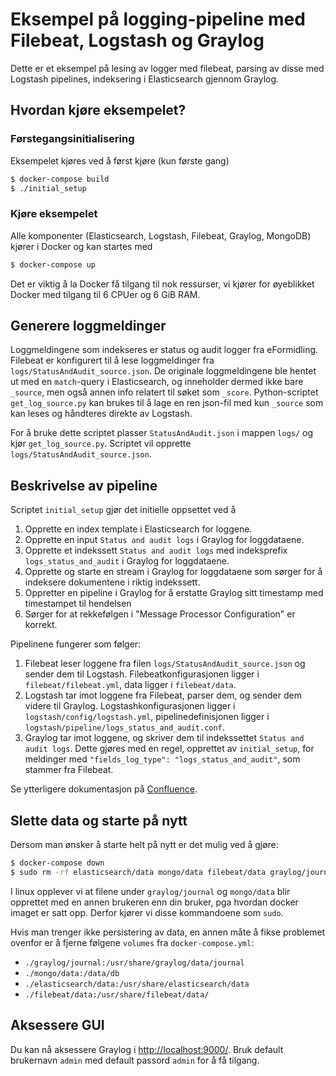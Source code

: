 # Eksempel på logging-pipeline med Filebeat, Logstash og Graylog

Dette er et eksempel på lesing av logger med filebeat, parsing av disse med Logstash pipelines, indeksering i Elasticsearch gjennom Graylog.

## Hvordan kjøre eksempelet?

### Førstegangsinitialisering

Eksempelet kjøres ved å først kjøre (kun første gang)
```bash
$ docker-compose build
$ ./initial_setup
```

### Kjøre eksempelet

Alle komponenter (Elasticsearch, Logstash, Filebeat, Graylog, MongoDB) kjører i Docker og kan startes med
```bash
$ docker-compose up
```

Det er viktig å la Docker få tilgang til nok ressurser, vi kjører for øyeblikket Docker med tilgang til 6 CPUer og 6 GiB RAM.

## Generere loggmeldinger

Loggmeldingene som indekseres er status og audit logger fra eFormidling. Filebeat er konfigurert til å lese loggmeldinger fra `logs/StatusAndAudit_source.json`. De originale loggmeldingene ble hentet ut med en `match`-query i Elasticsearch, og inneholder dermed ikke bare `_source`, men også annen info relatert til søket som `_score`. Python-scriptet `get_log_source.py` kan brukes til å lage en ren json-fil med kun `_source` som kan leses og håndteres direkte av Logstash.

For å bruke dette scriptet plasser `StatusAndAudit.json` i mappen `logs/` og kjør `get_log_source.py`. Scriptet vil opprette `logs/StatusAndAudit_source.json`.

## Beskrivelse av pipeline

Scriptet `initial_setup` gjør det initielle oppsettet ved å
1. Opprette en index template i Elasticsearch for loggene.
2. Opprette en input `Status and audit logs` i Graylog for loggdataene.
3. Opprette et indekssett `Status and audit logs` med indeksprefix `logs_status_and_audit` i Graylog for loggdataene.
4. Opprette og starte en stream i Graylog for loggdataene som sørger for å indeksere dokumentene i riktig indekssett.
5. Oppretter en pipeline i Graylog for å erstatte Graylog sitt timestamp med timestampet til hendelsen
6. Sørger for at rekkefølgen i "Message Processor Configuration" er korrekt.

Pipelinene fungerer som følger:
1. Filebeat leser loggene fra filen `logs/StatusAndAudit_source.json` og sender dem til Logstash. Filebeatkonfigurasjonen ligger i `filebeat/filebeat.yml`, data ligger i `filebeat/data`.
2. Logstash tar imot loggene fra Filebeat, parser dem, og sender dem videre til Graylog. Logstashkonfigurasjonen ligger i `logstash/config/logstash.yml`, pipelinedefinisjonen ligger i `logstash/pipeline/logs_status_and_audit.conf`.
3. Graylog tar imot loggene, og skriver dem til indekssettet `Status and audit logs`. Dette gjøres med en regel, opprettet av `initial_setup`, for meldinger med `"fields_log_type": "logs_status_and_audit"`, som stammer fra Filebeat.

Se ytterligere dokumentasjon på [Confluence](http://confluence.difi.local/pages/viewpage.action?pageId=63045634).

## Slette data og starte på nytt

Dersom man ønsker å starte helt på nytt er det mulig ved å gjøre:
```bash
$ docker-compose down
$ sudo rm -rf elasticsearch/data mongo/data filebeat/data graylog/journal
```
I linux opplever vi at filene under `graylog/journal` og `mongo/data` blir opprettet med en annen brukeren enn din bruker, pga hvordan docker imaget er satt opp. Derfor kjører vi disse kommandoene som `sudo`.

Hvis man trenger ikke persistering av data, en annen måte å fikse problemet ovenfor er å fjerne følgene `volumes` fra `docker-compose.yml`:
- `./graylog/journal:/usr/share/graylog/data/journal`
- `./mongo/data:/data/db`
- `./elasticsearch/data:/usr/share/elasticsearch/data`
- `./filebeat/data:/usr/share/filebeat/data/`

## Aksessere GUI

Du kan nå aksessere Graylog i [http://localhost:9000/](http://localhost:9000/). 
Bruk default brukernavn `admin` med default passord `admin` for å få tilgang.

